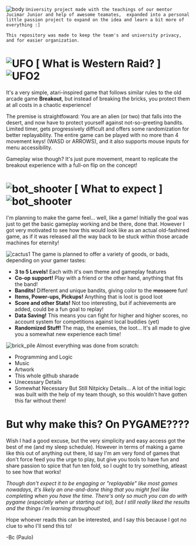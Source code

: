![body](https://github.com/user-attachments/assets/801167fb-0c68-4f6c-a66d-16e75fa21ee1) `University project made with the teachings of our mentor Jucimar Junior and help of awesome teamates, 
expanded into a personal little passion project to expand on the idea and learn a bit more of everything :]`

`This repository was made to keep the team's and university privacy, and for easier organization.`
# ![UFO](https://github.com/user-attachments/assets/bc5cbe50-ee97-4a82-bf80-1c355cb8f659) [ What is Western Raid? ] ![UFO2](https://github.com/user-attachments/assets/780918b9-3c24-48ec-ad57-e9a93604b637)
It's a very simple, atari-inspired game that follows similar rules to the old arcade game **Breakout**, 
but instead of breaking the bricks, you protect them at all costs in a chaotic experience!

The premise is straightfoward: You are an alien (or two) that falls into the desert, and now have to protect yourself against not-so-greeting bandits.
Limited timer, gets progressively difficult and offers some randomization for better replayability.
The entire game can be played with no more than 4 movement keys! (WASD or ARROWS), and it also supports mouse inputs for menu accessibility.

Gameplay wise though? It's just pure movement, meant to replicate the breakout experience with a full-on flip on the concept!

# ![bot_shooter](https://github.com/user-attachments/assets/4cf8ec26-975e-4e29-b416-40380c9d35eb) [ What to expect ] ![bot_shooter](https://github.com/user-attachments/assets/4cf8ec26-975e-4e29-b416-40380c9d35eb)
I'm planning to make the game feel... well, like a game! Initially the goal was just to get the basic gameplay working and be there, done that.
However I got very motivated to see how this would look like as an actual old-fashined game, as if it was released all the way back to be stuck within those arcade machines for eternity!

![cactus1](https://github.com/user-attachments/assets/6a15d3f2-392d-4974-aca8-d20fa373e87d)
The game is planned to offer a variety of goods, or bads, depending on your gamer tastes:
- **3 to 5 Levels!** Each with it's own theme and gameplay features
- **Co-op support!** Play with a friend or the other hand, anything that fits the band!
- **Bandits!** Different and unique bandits, giving color to the ~~massacre~~ fun!
- **Items, Power-ups, Pickups!** Anything that is loot is good loot
- **Score and other Stats!** Not too interesting, but if achievements are added, could be a fun goal to replay!
- **Data Saving!** This means you can fight for higher and higher scores, no account system for competitions against local buddies (yet)
- **Randomized Stuff!** The map, the enemies, the loot... It's all made to give you a somewhat new experience each time!


![brick_pile](https://github.com/user-attachments/assets/b2501864-4fee-4fbb-a3c7-25ccb370daa5) Almost everything was done from scratch: 
- Programming and Logic
- Music
- Artwork
- This whole github sharade
- Unecessary Details
- Somewhat Necessary But Still Nitpicky Details...
A lot of the initial logic was built with the help of my team though, so this wouldn't have gotten this far without them!

# But why make this? On PYGAME????
Wish I had a good excuse, but the very simplicity and easy access got the best of me (and my sleep schedule). However in terms of making a game like this out of anything out there, Id say I'm am very fond of games that don't force feed you the urge to play, but give you tools to have fun and share passion to spice that fun ten fold, so I ought to try something, atleast to see how that works!

_Though don't expect it to be engaging or "replayable" like most games nowadays, it's likely an one-and-done thing that you might feel like completing when you have the time. 
There's only so much you can do with pygame (especially when ur starting out lol), but I still really liked the results and the things i'm learning throughout!_

Hope whoever reads this can be interested, and I say this because I got no clue to who I'll send this to!

-Bc (Paulo)
